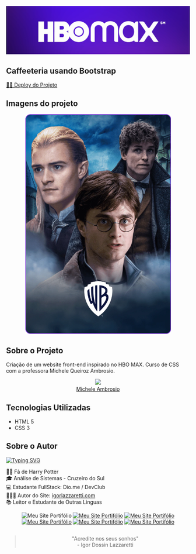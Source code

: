<div align="center"><img width="800" src="./assets/images/readme-images/cover.png"></div>

## Caffeeteria usando Bootstrap
<a target="_blank" href="https://igorlazzaretti.github.io/hbomax-project-dio.me/">👨‍💻 Deploy do Projeto</a>

## Imagens do projeto
<div align="center">
<img width="400" src="./assets/images/WB-Hover.webp">
</div>

## Sobre o Projeto
Criação de um website front-end inspirado no HBO MAX. Curso de CSS com a professora Michele Queiroz Ambrosio.
<div align="center">
<img src="https://avatars.githubusercontent.com/u/55519539?v=4" width="140"><br><a href="https://github.com/micheleambrosio" target="_blank">Michele Ambrosio</a>

</div>

## Tecnologias Utilizadas
-   HTML 5
-   CSS 3


## Sobre o Autor
<p align="center">

[![Typing SVG](https://readme-typing-svg.herokuapp.com?font=IBM+Plex+Mono&weight=600&size=30&duration=3000&pause=700&color=ED51F7&center=true&vCenter=true&random=false&width=440&height=55&lines=Ol%C3%A1!+%F0%9F%99%8B%E2%80%8D%E2%99%82%EF%B8%8F;Meu+nome+%C3%A9+Igor;Hello+%F0%9F%91%8B;My+name+is+Igor)](https://git.io/typing-svg)
</p>

🧙‍♂️ Fâ de Harry Potter <br> 
🎓 Análise de Sistemas - Cruzeiro do Sul <br>
💻 Estudante FullStack: Dio.me / DevClub <br>
👩🏻‍💻 Autor do Site: <a href="https://igorlazzaretti.com/">igorlazzaretti.com</a>
<br>
📚 Leitor e Estudante de Outras Linguas <br> 

<div align="center" >
<img src="https://img.shields.io/badge/website-000000?style=for-the-badge&logo=About.me&logoColor=white" title="Meu Site Portifólio" alt="Meu Site Portifólio" width="110" height="27"/>
<a href="https://www.linkedin.com/in/igorlazzaretti/"><img src="https://img.shields.io/badge/LinkedIn-0077B5?style=for-the-badge&logo=linkedin&logoColor=white" title="Meu Site Portifólio" alt="Meu Site Portifólio" width="110" height="26"/></a>
<a href="https://www.instagram.com/dev.igorlzzrtt/"><img src="https://img.shields.io/badge/Instagram-E4405F?style=for-the-badge&logo=instagram&logoColor=white" title="Meu Site Portifólio" alt="Meu Site Portifólio" width="110" height="25"/></a>
<a href="https://api.whatsapp.com/send/?phone=5554999489840&text&type=phone_number&app_absent=0"><img src="https://img.shields.io/badge/WhatsApp-25D366?style=for-the-badge&logo=whatsapp&logoColor=white" title="Meu Site Portifólio" alt="Meu Site Portifólio" width="110" height="26"/></a>
<a href="https://www.youtube.com/@idLazzaretti/streams"><img src="https://img.shields.io/badge/YouTube-FF0000?style=for-the-badge&logo=youtube&logoColor=white" title="Meu Site Portifólio" alt="Meu Site Portifólio" width="110" height="26"/></a>
<a href="https://linktr.ee/dev.igorlzzrtt"><img src="https://img.shields.io/badge/linktree-39E09B?style=for-the-badge&logo=linktree&logoColor=white" title="Meu Site Portifólio" alt="Meu Site Portifólio" width="110" height="26"/></a>

</div>


##
<div align="center">

> "Acredite nos seus sonhos" <br> - Igor Dossin Lazzaretti

</div>